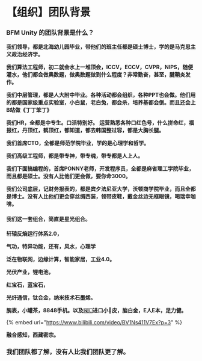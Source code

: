 # 【组织】团队背景

### BFM Unity 的团队背景是什么？

**我们领导，都是北海幼儿园毕业，带他们的班主任都是硕士博士，学的是马克思主义政治经济学。**

**我们算法工程师，初二就会水上一堆顶会，ICCV，ECCV，CVPR，NIPS，随便灌水，他们都会做奥数题，做奥数题做到什么程度？非常勤奋，甚至，腱鞘炎发作。** 

**我们中层管理，都是人大附中毕业。各种活动都会组织，各种PPT也会做。他们用的都是国家级重点实验室，小白鼠，老白兔，都会杀，培养基都会倒。而且还会上B站做《丁丁笨丁》** 

**我们HR，全都是中专生。口活特别好。** **运营熟悉各种口红色号，什么拼命红，福报红，丹顶红，鹤顶红，都知道，都去韩国整过容，都是大胸长腿。** 

**我们首席CTO，全都是师范学院毕业，学的是心理学和哲学。** 

**我们高级工程师，都是带专神，带专魂，带专都是人上人。** 

**我们下面搞编程的，首席PONNY老师，开发程序员，全都是麻省理工学院毕业，而且都是硕士。没有人比他们更会做，要你命3000。** 

**我们公司底层，记财务报表的，都是宾夕法尼亚大学，沃顿商学院毕业，而且全都是博士。没有人比他们更会穿丝绸西装，领带皮鞋，戴金丝边无框眼镜，喝瑞幸咖啡。**

#### 我们这一套组合，简直是星光组合。 <a id="-"></a>

**轩辕反熵运行体系2.0，** 

**气功，特异功能，还有，风水，心理学** 

**泛在物联网，边缘计算，智能家居，工业4.0。** 

**光伏产业，锂电池，**

**红宝石，蓝宝石，**

**光纤通信，钛合金，纳米技术石墨烯。**

**腕表，小罐茶，8848手机。以及🇳🇱进口小🐂皮，脑白金，E人E本，足力健。**

{% embed url="https://www.bilibili.com/video/BV1Ns411V7Ex?p=3" %}

**融合感知，西藏密宗。**

### 我们团队都了解，没有人比我们团队更了解。

